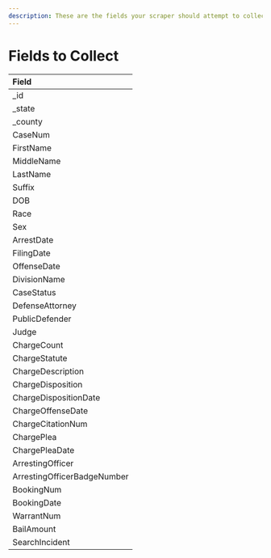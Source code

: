 ```yaml
---
description: These are the fields your scraper should attempt to collect.
---
```


# Fields to Collect

| Field |
| :--- |
| \_id |
| \_state |
| \_county |
| CaseNum |
| FirstName |
| MiddleName |
| LastName |
| Suffix |
| DOB |
| Race |
| Sex |
| ArrestDate |
| FilingDate |
| OffenseDate |
| DivisionName |
| CaseStatus |
| DefenseAttorney |
| PublicDefender |
| Judge |
| ChargeCount |
| ChargeStatute |
| ChargeDescription |
| ChargeDisposition |
| ChargeDispositionDate |
| ChargeOffenseDate |
| ChargeCitationNum |
| ChargePlea |
| ChargePleaDate |
| ArrestingOfficer |
| ArrestingOfficerBadgeNumber |
| BookingNum |
| BookingDate |
| WarrantNum |
| BailAmount |
| SearchIncident |

